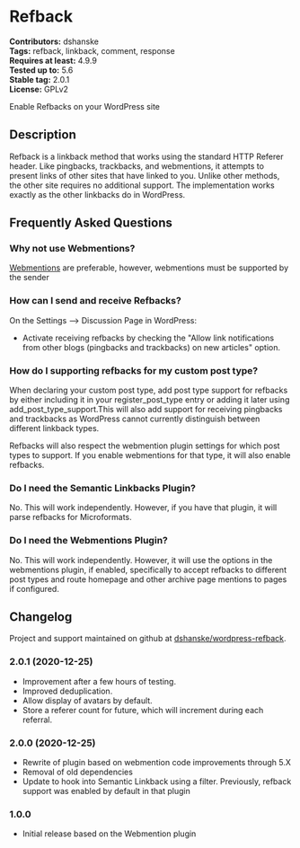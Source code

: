 # Refback #
**Contributors:** dshanske  
**Tags:** refback, linkback, comment, response  
**Requires at least:** 4.9.9  
**Tested up to:** 5.6  
**Stable tag:** 2.0.1  
**License:** GPLv2  

Enable Refbacks on your WordPress site

## Description ##

Refback is a linkback method that works using the standard HTTP Referer header. Like pingbacks, trackbacks, and webmentions, it attempts to present links of other sites that have linked to you.
Unlike other methods, the other site requires no additional support. The implementation works exactly as the other linkbacks do in WordPress.

## Frequently Asked Questions ##

### Why not use Webmentions? ###

[Webmentions](http://www.w3.org/TR/webmention/) are preferable, however,  webmentions must be supported by the sender

### How can I send and receive Refbacks? ###

On the Settings --> Discussion Page in WordPress:

* Activate receiving refbacks by checking the "Allow link notifications from other blogs (pingbacks and trackbacks) on new articles" option.

### How do I supporting refbacks for my custom post type? ###

When declaring your custom post type, add post type support for refbacks by either including it in your register_post_type entry or adding it later using add_post_type_support.This will also add support for receiving pingbacks and trackbacks as WordPress cannot currently distinguish between different linkback types.

Refbacks will also respect the webmention plugin settings for which post types to support. If you enable webmentions for that type, it will also enable refbacks.

### Do I need the Semantic Linkbacks Plugin? ###

No. This will work independently. However, if you have that plugin, it will parse refbacks for Microformats.

### Do I need the Webmentions Plugin? ###

No. This will work independently. However, it will use the options in the webmentions plugin, if enabled, specifically to accept refbacks to different post types and route homepage and other archive page mentions to pages if configured.

## Changelog ##

Project and support maintained on github at [dshanske/wordpress-refback](https://github.com/dshanske/wordpress-refback).

### 2.0.1 (2020-12-25) ###
* Improvement after a few hours of testing.
* Improved deduplication.
* Allow display of avatars by default.
* Store a referer count for future, which will increment during each referral.

### 2.0.0 (2020-12-25) ###

* Rewrite of plugin based on webmention code improvements through 5.X 
* Removal of old dependencies
* Update to hook into Semantic Linkback using a filter. Previously, refback support was enabled by default in that plugin

### 1.0.0 ###

* Initial release based on the Webmention plugin
